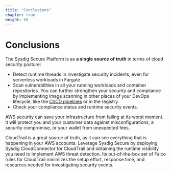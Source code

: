 ```yaml
---
title: "Conclusions"
chapter: true
weight: 60
---
```


# Conclusions

The Sysdig Secure Platform is as **a single source of truth** in terms of cloud security posture:

- Detect runtime threads in investigate security incidents, even for serverless workloads in Fargate
- Scan vulnerabilities in all your running workloads and container repositories. You can further strengthen your security and compliance by implementing image scanning in other places of your DevOps lifecycle, like the [CI/CD pipelines](https://sysdig.com/blog/image-scanning-aws-codepipeline-codebuild/) or in the registry.
- Check your compliance status and runtime security events.

AWS security can save your infrastructure from failing at its worst moment. It will protect you and your customer data against misconfigurations, a security compromise, or your wallet from unexpected fees.

CloudTrail is a great source of truth, as it can see everything that is happening in your AWS accounts. Leverage Sysdig Secure by deploying Sysdig CloudConnector for CloudTrail and obtaining the runtime visibility you need to implement AWS threat detection. Its out-of-the-box set of Falco rules for CloudTrail minimizes the setup effort, response time, and resources needed for investigating security events.